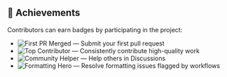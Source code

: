 ## 🏅 Achievements

Contributors can earn badges by participating in the project:

- ![First PR Merged](https://img.shields.io/badge/achievement-First%20PR%20Merged-blue) — Submit your first pull request  
- ![Top Contributor](https://img.shields.io/badge/achievement-Top%20Contributor-brightgreen) — Consistently contribute high-quality work  
- ![Community Helper](https://img.shields.io/badge/achievement-Community%20Helper-yellow) — Help others in Discussions  
- ![Formatting Hero](https://img.shields.io/badge/achievement-Formatting%20Hero-purple) — Resolve formatting issues flagged by workflows